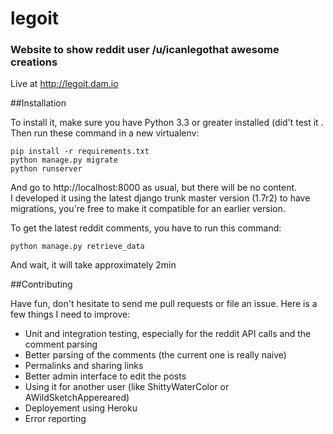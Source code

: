 legoit
======

### Website to show reddit user /u/icanlegothat awesome creations  

Live at http://legoit.dam.io  

##Installation

To install it, make sure you have Python 3.3 or greater installed (did't test it . Then run
these command in a new virtualenv:

    pip install -r requirements.txt
    python manage.py migrate
    python runserver

And go to http://localhost:8000 as usual, but there will be no content.  
I developed it using the latest django trunk master version (1.7r2) to have migrations, you're free to make it compatible for an earlier version.  

To get the latest reddit comments, you have to run this command:

    python manage.py retrieve_data
  
And wait, it will take approximately 2min

##Contributing

Have fun, don't hesitate to send me pull requests or file an issue. Here is a few things I need to improve:

* Unit and integration testing, especially for the reddit API calls and the comment parsing
* Better parsing of the comments (the current one is really naive)
* Permalinks and sharing links
* Better admin interface to edit the posts
* Using it for another user (like ShittyWaterColor or AWildSketchAppereared)
* Deployement using Heroku
* Error reporting
